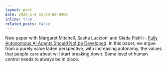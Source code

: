 ```yaml
---
layout: post
date: 2025-2-4 15:59:00-0400
inline: true
related_posts: false
---
```


New paper with Margaret Mitchell, Sasha Luccioni and Giada Pistilli - [Fully Autonomous AI Agents Should Not be Developed](https://huggingface.co/papers/2502.02649). In this paper, we argue from a purely value laden perspective, with increasing autonomy, the values that people care about will start breaking down. Some level of human control needs to always be in place.
